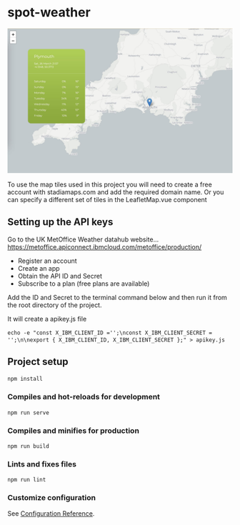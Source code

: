 # spot-weather

![Spot weather screenshot](preview.jpg)

To use the map tiles used in this project you will need to create a free account with stadiamaps.com and add the required domain name.
Or you can specify a different set of tiles in the LeafletMap.vue component

## Setting up the API keys

Go to the UK MetOffice Weather datahub website...
https://metoffice.apiconnect.ibmcloud.com/metoffice/production/

* Register an account
* Create an app
* Obtain the API ID and Secret
* Subscribe to a plan (free plans are available)

Add the ID and Secret to the terminal command below and then run it from the root directory of the project.

It will create a apikey.js file

```
echo -e "const X_IBM_CLIENT_ID ='';\nconst X_IBM_CLIENT_SECRET = '';\n\nexport { X_IBM_CLIENT_ID, X_IBM_CLIENT_SECRET };" > apikey.js
```


## Project setup
```
npm install
```

### Compiles and hot-reloads for development
```
npm run serve
```

### Compiles and minifies for production
```
npm run build
```

### Lints and fixes files
```
npm run lint
```

### Customize configuration
See [Configuration Reference](https://cli.vuejs.org/config/).
